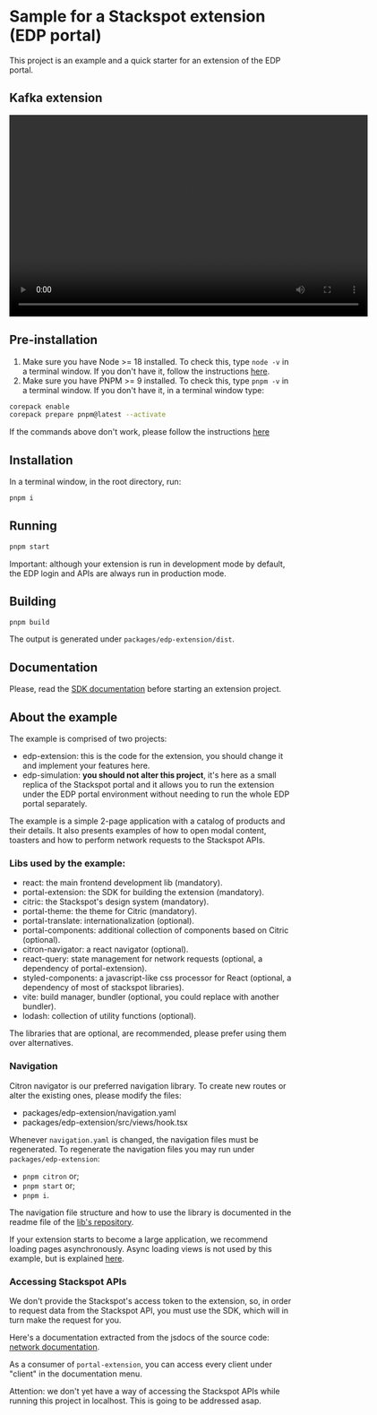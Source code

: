 # Sample for a Stackspot extension (EDP portal)
This project is an example and a quick starter for an extension of the EDP portal.

## Kafka extension

<video width="640" height="360" controls>
  <source src="./docs/assets/video.mp4" type="video/mp4">
</video>

## Pre-installation
1. Make sure you have Node >= 18 installed. To check this, type `node -v` in a terminal window. If you don't have it, follow the instructions
[here](https://nodejs.org/en).
2. Make sure you have PNPM >= 9 installed. To check this, type `pnpm -v` in a terminal window. If you don't have it, in a terminal window type:
```sh
corepack enable
corepack prepare pnpm@latest --activate
```

If the commands above don't work, please follow the instructions [here](https://pnpm.io/installation)

## Installation
In a terminal window, in the root directory, run:
```sh
pnpm i
```

## Running
```sh
pnpm start
```

Important: although your extension is run in development mode by default, the EDP login and APIs are always run in production mode.

## Building
```sh
pnpm build
```

The output is generated under `packages/edp-extension/dist`.

## Documentation
Please, read the [SDK documentation](https://www.npmjs.com/package/@stack-spot/portal-extension) before starting an extension project.

## About the example

The example is comprised of two projects:

- edp-extension: this is the code for the extension, you should change it and implement your features here.
- edp-simulation: **you should not alter this project**, it's here as a small replica of the Stackspot portal and it allows you to run the
extension under the EDP portal environment without needing to run the whole EDP portal separately.

The example is a simple 2-page application with a catalog of products and their details. It also presents examples of how to open modal
content, toasters and how to perform network requests to the Stackspot APIs.

### Libs used by the example:

- react: the main frontend development lib (mandatory).
- portal-extension: the SDK for building the extension (mandatory).
- citric: the Stackspot's design system (mandatory).
- portal-theme: the theme for Citric (mandatory).
- portal-translate: internationalization (optional).
- portal-components: additional collection of components based on Citric (optional).
- citron-navigator: a react navigator (optional).
- react-query: state management for network requests (optional, a dependency of portal-extension).
- styled-components: a javascript-like css processor for React (optional, a dependency of most of stackspot libraries).
- vite: build manager, bundler (optional, you could replace with another bundler).
- lodash: collection of utility functions (optional).

The libraries that are optional, are recommended, please prefer using them over alternatives.

### Navigation
Citron navigator is our preferred navigation library. To create new routes or alter the existing ones, please modify the files:

- packages/edp-extension/navigation.yaml
- packages/edp-extension/src/views/hook.tsx

Whenever `navigation.yaml` is changed, the navigation files must be regenerated. To regenerate the navigation files you may run under
`packages/edp-extension`:

- `pnpm citron` or;
- `pnpm start` or;
- `pnpm i`.

The navigation file structure and how to use the library is documented in the readme file of the
[lib's repository](https://github.com/stack-spot/citron-navigator).

If your extension starts to become a large application, we recommend loading pages asynchronously. Async loading views is not used by this
example, but is explained [here](https://github.com/stack-spot/citron-navigator/blob/main/docs/async-route-rendering.md).

### Accessing Stackspot APIs
We don't provide the Stackspot's access token to the extension, so, in order to request data from the Stackspot API, you must use the SDK,
which will in turn make the request for you.

Here's a documentation extracted from the jsdocs of the source code:
[network documentation](https://tiagoperes.github.io/stackspot-extension-sample/).

As a consumer of `portal-extension`, you can access every client under "client" in the documentation menu.

Attention: we don't yet have a way of accessing the Stackspot APIs while running this project in localhost. This is going to be addressed
asap.
